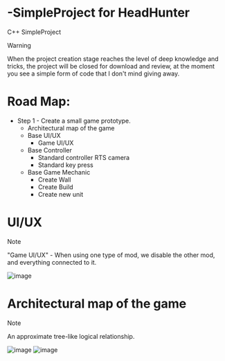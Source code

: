 # -SimpleProject for HeadHunter
С++ SimpleProject

> [!WARNING]
> When the project creation stage reaches the level of deep knowledge and tricks, the project will be closed for download and review, at the moment you see a simple form of code that I don't mind giving away.

# Road Map: 
+ Step 1 - Create a small game prototype.
   - Architectural map of the game
   - Base UI/UX
     - Game UI/UX
   - Base Controller
     - Standard controller RTS camera
     - Standard key press
   - Base Game Mechanic
     - Create Wall
     - Create Build
     - Create new unit
  


# UI/UX

> [!NOTE]
> "Game UI/UX" - When using one type of mod, we disable the other mod, and everything connected to it.

![image](https://github.com/Valera94/-SimpleProject/assets/91465697/3166136d-3de6-4fbf-9577-aedb308873bc)

# Architectural map of the game

> [!NOTE]
> An approximate tree-like logical relationship.
>
> 
![image](https://github.com/Valera94/-SimpleProject/assets/91465697/cf6f5203-3445-4a22-8205-55ef97d6215c)
![image](https://github.com/Valera94/-SimpleProject/assets/91465697/fb0cad9a-902a-453b-95f7-50d124d56be3)


